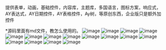 提供表单，动画，基础控件，内容库，主题库，多国语言，图标方案，响应式，AY表达式，AY日期控件，AY表格控件，Ay树，等原创东西，企业版只是额外加控件

*源码里面有md文件，教怎么使用的。
![image](https://user-images.githubusercontent.com/11953271/158342962-6e0aed06-544f-4f92-b4f2-37019fe10b94.png)
![image](https://user-images.githubusercontent.com/11953271/158342989-dda896d7-f8fa-4d3d-b43d-73a39b1a4ca5.png)
![image](https://user-images.githubusercontent.com/11953271/158343034-b23d8878-4b4a-4ee0-b159-4f40fd803eb5.png)
![image](https://user-images.githubusercontent.com/11953271/158343124-fce0a741-ebe4-4a33-b665-c7d703c354ec.png)
![image](https://user-images.githubusercontent.com/11953271/158343148-b0e74884-61bf-4b18-bf9f-19cbdab0094b.png)
![image](https://user-images.githubusercontent.com/11953271/158343167-4f7aaa1f-259c-49f7-bdc3-25a2401a95e6.png)
![image](https://user-images.githubusercontent.com/11953271/158343189-6e8d12ec-3c20-4cda-8700-2918590c0425.png)
![image](https://user-images.githubusercontent.com/11953271/158343220-d6b51d23-5aac-49e9-aa40-4163925c99a5.png)
![image](https://user-images.githubusercontent.com/11953271/158343240-10791355-49af-4453-837f-a305c444717a.png)
![image](https://user-images.githubusercontent.com/11953271/158343259-d7b61ae6-e191-4d97-b120-03c77247ff59.png)
![image](https://user-images.githubusercontent.com/11953271/158343321-af85c488-683a-4484-b2bc-bf83ea396d36.png)
![image](https://user-images.githubusercontent.com/11953271/158343407-6d4998f1-12ec-4b99-97e2-f2d04c0b4af4.png)
![image](https://user-images.githubusercontent.com/11953271/158343457-0417e539-df2e-425e-bd81-bbb82bf4bec8.png)
![image](https://user-images.githubusercontent.com/11953271/158343479-f763cc29-bff8-46d4-8556-09e7a5eb426f.png)
![image](https://user-images.githubusercontent.com/11953271/158343503-0b76135d-1502-4d8d-bcd3-bc2e4b9ae578.png)
![image](https://user-images.githubusercontent.com/11953271/158343576-fac315d3-bf0c-4e3f-8d89-8d3a1f0d4643.png)
